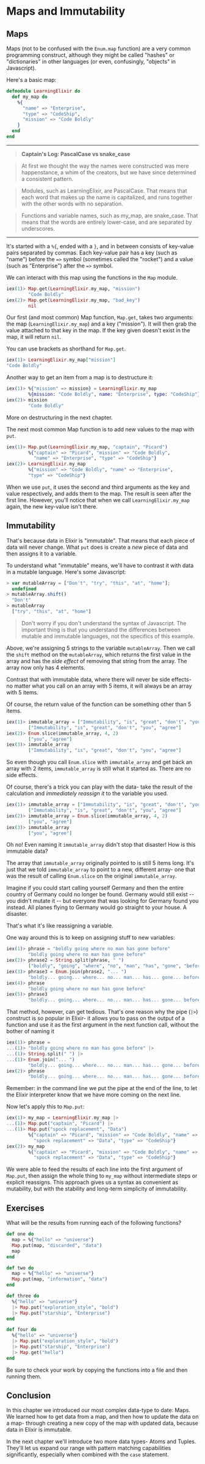 # Maps and Immutability

## Maps

Maps (not to be confused with the `Enum.map` function) are a very common programming construct, although they might be called "hashes" or "dictionaries" in other languages (or even, confusingly, "objects" in Javascript).

Here's a basic map:

```elixir
defmodule LearningElixir do
  def my_map do
    %{
      "name" => "Enterprise",
      "type" => "CodeShip",
      "mission" => "Code Boldly"
    }
  end
end
```

---

> **Captain's Log: PascalCase vs snake_case**

> At first we thought the way the names were constructed was mere happenstance, a whim of the creators, but we have since determined a consistent pattern.

> Modules, such as LearningElixir, are PascalCase.  That means that each word that makes up the name is capitalized, and runs together with the other words with no separation.

> Functions and variable names, such as my_map, are snake_case.  That means that the words are entirely lower-case, and are separated by underscores.

---

It's started with a `%{`, ended with a `}`, and in between consists of key-value pairs separated by commas.  Each key-value pair has a key (such as "name") before the `=>` symbol (sometimes called the "rocket") and a value (such as "Enterprise") after the `=>` symbol.

We can interact with this map using the functions in the `Map` module.

```exs
iex(1)> Map.get(LearningElixir.my_map, "mission")
        "Code Boldly"
iex(2)> Map.get(LearningElixir.my_map, "bad_key")
        nil
```

Our first (and most common) Map function, `Map.get`, takes two arguments: the map (`LearningElixir.my_map`) and a key ("mission").  It will then grab the value attached to that key in the map.  If the key given doesn't exist in the map, it will return `nil`.

You can use brackets as shorthand for `Map.get`.

```exs
iex(1)> LearningElixir.my_map["mission"]
"Code Boldly"
```

Another way to get an item from a map is to destructure it:

```exs
iex(1)> %{"mission" => mission} = LearningElixir.my_map
        %{mission: "Code Boldly", name: "Enterprise", type: "CodeShip"}
iex(2)> mission
        "Code Boldly"
```

More on destructuring in the next chapter.

The next most common Map function is to add new values to the map with `put`.

```exs
iex(1)> Map.put(LearningElixir.my_map, "captain", "Picard")
        %{"captain" => "Picard", "mission" => "Code Boldly",
          "name" => "Enterprise", "type" => "CodeShip"}
iex(2)> LearningElixir.my_map
        %{"mission" => "Code Boldly", "name" => "Enterprise",
        "type" => "CodeShip"}
```

When we use `put`, it uses the second and third arguments as the key and value respectively, and adds them to the map.  The result is seen after the first line.  However, you'll notice that when we call `LearningElixir.my_map` again, the new key-value isn't there.

## Immutability

That's because data in Elixir is "immutable".  That means that each piece of data will never change.  What `put` does is create a *new* piece of data and then assigns it to a variable.

To understand what "immutable" means, we'll have to contrast it with data in a mutable language.  Here's some Javascript:

```javascript
> var mutableArray = ["Don't", "try", "this", "at", "home"];
  undefined
> mutableArray.shift()
  "Don't"
> mutableArray
  ["try", "this", "at", "home"]
```

> Don't worry if you don't understand the syntax of Javascript.  The important thing is that you understand the differences between mutable and immutable languages, not the specifics of this example.

Above, we're assigning 5 strings to the variable `mutableArray`.  Then we call the `shift` method on the `mutableArray`, which returns the first value in the array and has the *side effect* of removing that string from the array.  The array now only has 4 elements.

Contrast that with immutable data, where there will never be side effects- no matter what you call on an array with 5 items, it will always be an array with 5 items.

Of course, the return value of the function can be something other than 5 items.

```exs
iex(1)> immutable_array = ["Immutability", "is", "great", "don't", "you", "agree"]
        ["Immutability", "is", "great", "don't", "you", "agree"]
iex(2)> Enum.slice(immutable_array, 4, 2)
        ["you", "agree"]
iex(3)> immutable_array
        ["Immutability", "is", "great", "don't", "you", "agree"]
```

So even though you call `Enum.slice` with `immutable_array` and get back an array with 2 items, `immutable_array` is still what it started as.  There are no side effects.

Of course, there's a trick you can play with the data- take the result of the calculation and *immediately reassign it* to the variable you used.

```exs
iex(1)> immutable_array = ["Immutability", "is", "great", "don't", "you", "agree"]
        ["Immutability", "is", "great", "don't", "you", "agree"]
iex(2)> immutable_array = Enum.slice(immutable_array, 4, 2)
        ["you", "agree"]
iex(3)> immutable_array
        ["you", "agree"]
```

Oh no!  Even naming it `immutable_array` didn't stop that disaster!  How is this immutable data?

The array that `immutable_array` originally pointed to is still 5 items long.  It's just that we told `immutable_array` to point to a new, different array- one that was the result of calling `Enum.slice` on the original `immutable_array`.

Imagine if you could start calling yourself Germany and then the entire country of Germany could no longer be found.  Germany would still exist -- you didn't mutate it -- but everyone that was looking for Germany found you instead.  All planes flying to Germany would go straight to your house.  A disaster.

That's what it's like reassigning a variable.

One way around this is to keep on assigning stuff to new variables:

```exs
iex(1)> phrase = "boldly going where no man has gone before"
        "boldly going where no man has gone before"
iex(2)> phrase2 = String.split(phrase, " ")
        ["boldly", "going", "where", "no", "man", "has", "gone", "before"]
iex(3)> phrase3 = Enum.join(phrase2, "... ")
        "boldly... going... where... no... man... has... gone... before"
iex(4)> phrase
        "boldly going where no man has gone before"
iex(5)> phrase3
        "boldly... going... where... no... man... has... gone... before"
```

That method, however, can get tedious.  That's one reason why the pipe (`|>`) construct is so popular in Elixir- it allows you to pass on the output of a function and use it as the first argument in the next function call, without the bother of naming it

```exs
iex(1)> phrase =
...(1)> "boldly going where no man has gone before" |>
...(1)> String.split(" ") |>
...(1)> Enum.join("... ")
        "boldly... going... where... no... man... has... gone... before"
iex(2)> phrase
        "boldly... going... where... no... man... has... gone... before"
```

Remember: in the command line we put the pipe at the end of the line, to let the Elixir interpreter know that we have more coming on the next line.

Now let's apply this to `Map.put`:

```exs
iex(1)> my_map = LearningElixir.my_map |>
...(1)> Map.put("captain", "Picard") |>
...(1)> Map.put("spock replacement", "Data")
        %{"captain" => "Picard", "mission" => "Code Boldly", "name" => "Enterprise",
          "spock replacement" => "Data", "type" => "CodeShip"}
iex(2)> my_map
        %{"captain" => "Picard", "mission" => "Code Boldly", "name" => "Enterprise",
          "spock replacement" => "Data", "type" => "CodeShip"}
```

We were able to feed the results of each line into the first argument of `Map.put`, then assign the whole thing to `my_map` without intermediate steps or explicit reassigns.  This approach gives us a syntax as convenient as mutability, but with the stability and long-term simplicity of immutability.

## Exercises

What will be the results from running each of the following functions?

```elixir
def one do
  map = %{"hello" => "universe"}
  Map.put(map, "discarded", "data")
  map
end

def two do
  map = %{"hello" => "universe"}
  Map.put(map, "information", "data")
end

def three do
  %{"hello" => "universe"}
  |> Map.put("exploration_style", "bold")
  |> Map.put("starship", "Enterprise")
end

def four do
  %{"hello" => "universe"}
  |> Map.put("exploration_style", "bold")
  |> Map.put("starship", "Enterprise")
  |> Map.get("hello")
end
```

Be sure to check your work by copying the functions into a file and then running them.

## Conclusion

In this chapter we introduced our most complex data-type to date: Maps.  We learned how to get data from a map, and then how to update the data on a map- through creating a new copy of the map with updated data, because data in Elixir is immutable.

In the next chapter we'll introduce two more data types- Atoms and Tuples.  They'll let us expand our range with pattern matching capabilities significantly, especially when combined with the `case` statement.
